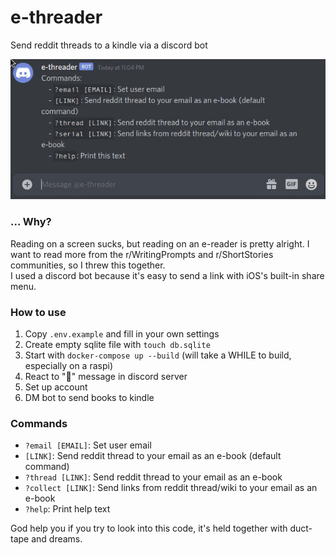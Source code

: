 # e-threader

Send reddit threads to a kindle via a discord bot

![preview](preview.gif)

### ... Why?

Reading on a screen sucks, but reading on an e-reader is pretty alright. I want to read more from the r/WritingPrompts and r/ShortStories communities, so I threw this together.  
I used a discord bot because it's easy to send a link with iOS's built-in share menu.

### How to use

1. Copy `.env.example` and fill in your own settings
2. Create empty sqlite file with `touch db.sqlite`
3. Start with `docker-compose up --build` (will take a WHILE to build, especially on a raspi)
4. React to "🙋" message in discord server
5. Set up account
6. DM bot to send books to kindle

### Commands

- `?email [EMAIL]`: Set user email
- `[LINK]`: Send reddit thread to your email as an e-book (default command)
- `?thread [LINK]`: Send reddit thread to your email as an e-book
- `?collect [LINK]`: Send links from reddit thread/wiki to your email as an e-book
- `?help`: Print help text

God help you if you try to look into this code, it's held together with duct-tape and dreams. 
